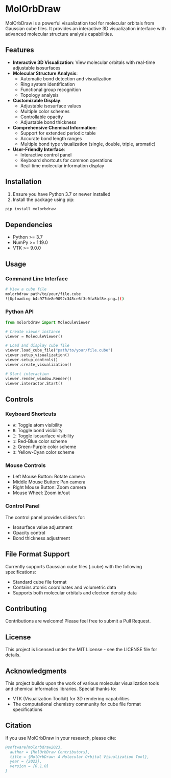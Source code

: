 # MolOrbDraw

MolOrbDraw is a powerful visualization tool for molecular orbitals from Gaussian cube files. It provides an interactive 3D visualization interface with advanced molecular structure analysis capabilities.

## Features

- **Interactive 3D Visualization**: View molecular orbitals with real-time adjustable isosurfaces
- **Molecular Structure Analysis**: 
  - Automatic bond detection and visualization
  - Ring system identification
  - Functional group recognition
  - Topology analysis
- **Customizable Display**:
  - Adjustable isosurface values
  - Multiple color schemes
  - Controllable opacity
  - Adjustable bond thickness
- **Comprehensive Chemical Information**:
  - Support for extended periodic table
  - Accurate bond length ranges
  - Multiple bond type visualization (single, double, triple, aromatic)
- **User-Friendly Interface**:
  - Interactive control panel
  - Keyboard shortcuts for common operations
  - Real-time molecular information display

## Installation

1. Ensure you have Python 3.7 or newer installed
2. Install the package using pip:
```bash
pip install molorbdraw
```

## Dependencies

- Python >= 3.7
- NumPy >= 1.19.0
- VTK >= 9.0.0

## Usage

### Command Line Interface

```bash
# View a cube file
molorbdraw path/to/your/file.cube
![Uploading b4c977de8e9092c345ce6f3c0fa5bf8e.png…]()

```

### Python API

```python
from molorbdraw import MoleculeViewer

# Create viewer instance
viewer = MoleculeViewer()

# Load and display cube file
viewer.load_cube_file("path/to/your/file.cube")
viewer.setup_visualization()
viewer.setup_controls()
viewer.create_visualization()

# Start interaction
viewer.render_window.Render()
viewer.interactor.Start()
```

## Controls

### Keyboard Shortcuts

- `A`: Toggle atom visibility
- `B`: Toggle bond visibility
- `I`: Toggle isosurface visibility
- `1`: Red-Blue color scheme
- `2`: Green-Purple color scheme
- `3`: Yellow-Cyan color scheme

### Mouse Controls

- Left Mouse Button: Rotate camera
- Middle Mouse Button: Pan camera
- Right Mouse Button: Zoom camera
- Mouse Wheel: Zoom in/out

### Control Panel

The control panel provides sliders for:
- Isosurface value adjustment
- Opacity control
- Bond thickness adjustment

## File Format Support

Currently supports Gaussian cube files (.cube) with the following specifications:
- Standard cube file format
- Contains atomic coordinates and volumetric data
- Supports both molecular orbitals and electron density data

## Contributing

Contributions are welcome! Please feel free to submit a Pull Request.

## License

This project is licensed under the MIT License - see the LICENSE file for details.

## Acknowledgments

This project builds upon the work of various molecular visualization tools and chemical informatics libraries. Special thanks to:
- VTK (Visualization Toolkit) for 3D rendering capabilities
- The computational chemistry community for cube file format specifications

## Citation

If you use MolOrbDraw in your research, please cite:

```bibtex
@software{molorbdraw2023,
  author = {MolOrbDraw Contributors},
  title = {MolOrbDraw: A Molecular Orbital Visualization Tool},
  year = {2023},
  version = {0.1.0}
}
